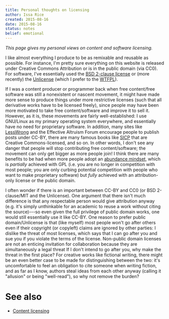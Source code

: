 ```yaml
---
title: Personal thoughts on licensing
author: Issa Rice
created: 2015-08-16
date: 2015-08-16
status: notes
belief: emotional
---
```


*This page gives my personal views on content and software licensing.*

I like almost everything I produce to be as remixable and reusable as possible.
For instance, I'm pretty sure everything on this website is released under Creative Commons Attribution or is in the public domain (via CC0).
For software, I've essentially used the [BSD 2-clause license](https://en.wikipedia.org/wiki/BSD_licenses#2-clause_license_.28.22Simplified_BSD_License.22_or_.22FreeBSD_License.22.29) or (more recently) the [Unlicense](http://unlicense.org/) (which I prefer to the [WTFPL](http://www.wtfpl.net/)).

If I was a content producer or programmer back when free content/free software was still a nonexistent or nascent movement, it might have made more sense to produce things under more restrictive licenses (such that all derivative works have to be licensed freely), since people may have been more motivated to take free content/software and improve it to sell it.
However, as it is, these movements are fairly well-established: I use GNU/Linux as my primary operating system everywhere, and essentially have no need for proprietary software.
In addition, many sites like [LessWrong]() and the Effective Altruism Forum encourage people to publish posts under CC-BY, there are many famous books like [SICP](https://mitpress.mit.edu/sicp/) that are Creative Commons-licensed, and so on.
In other words, I don't see any danger that people will stop contributing free content/software; the movement can only get bigger as more people join!
I think there are many benefits to be had when more people adopt an [abundance mindset](https://en.wikipedia.org/wiki/The_7_Habits_of_Highly_Effective_People#Abundance_mentality), which is *partially* achieved with GPL (i.e. you are no longer in competition with most people; you are only curbing potential competition with people who want to make proprietary software) but *fully* achieved with an attribution-only license or the public domain.

I often wonder if there is an important between CC-BY and CC0 (or BSD 2-clause/MIT and the Unlicense).
One argument that there isn't much difference is that any respectable person would give attribution anyway (e.g. it's simply unthinkable for an academic to reuse a work without citing the source)---so even given the full privilege of public domain works, one would still essentially use it like CC-BY.
One reason to prefer public domain/Unlicense is that (like myself) most people won't go after others even if their copyright (or copyleft) claims are ignored by other parties: I dislike the threat of most licenses, which says that I can go after you and sue you if you violate the terms of the license.
Non-public domain licenses are not an enticing invitation for collaboration because they are simultaneously a legal threat
If I don't intend to go after you, why make the threat in the first place?
For creative works like fictional writing, there might be an even better case to be made for distinguishing between the two: it's uncomfortable to feel an obligation to cite someone when writing fiction, and as far as I know, authors steal ideas from each other anyway (calling it "allusion" or being "well-read"), so why not remove the burden?

# See also

- [Content licensing]()
